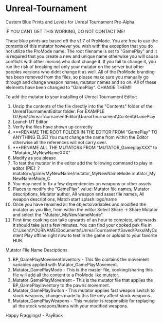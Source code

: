 # Unreal-Tournament
Custom Blue Prints and Levels for Unreal Tournament Pre-Alpha

IF YOU CANT GET THIS WORKING, DO NOT CONTACT ME!

These blue prints are based off the v1.7 of ProMode. You are free to use the contents of this mutator however you wish with the exception that you do not utilize the ProMode name. The root filename is set to "GamePlay"  and it is required that you create a new and unique name otherwise you will cause conflicts with other morons who dont change it. If you fail to change it, you run the risk of breaking not only your mutator on the server but other peoples versions who didnt change it as well. All of the ProMode branding has been removed from the files, so please make sure you manually go through and change weapon names, mutator names and so on.  All of these elements have been changed to "GamePlay". CHANGE THEM!!

To add the mutator to your installing of Unreal Tournament Editor:
1. Unzip the contents of the file directly into the "Contents" folder of the UnrealTournamentEditor folder. For EXAMPLE D:\Epic\UnrealTournamentEditor\UnrealTournament\Content\GamePlay
2. Launch UT Editor
3. Verify the files have shown up correctly
4. ***RENAME THE ROOT FOLDER IN THE EDITOR FROM "GamePlay" TO ANYTHING ELSE!
     You must change the name from within the Editor otherwise all the references will not carry over.
5.  ***RENAME ALL THE MUTATORS FROM "MUTATOR_GameplayXXX" to "Mutator_MyNewNameXXX"
6. Modify as you please
7. To test the mutator in the editor add the following command to play in editor (PIE):
?mutator=/game/MyNewName/mutator_MyNewNameMode.mutator_MyNewNameMode_C
8. You may need to fix a few dependencies on weapons or other assets
9. Places to modify the "GamePlay" value: Mutator file names, Mutator descriptions, Mutator author, All weapon and asset file names, All weapon descriptions, Match start splash logo/name
10. Once you have renamed all the objects/variables and modified the mutator as you like, from within the editor Select Share -> Share Mutator and select the "Mutator_MyNewNameMode".
11. First time cooking can take upwards of an hour to complete, afterwards it should take just a few minutes.  You can find your cooked pak file in C:\Users\YOURNAME\Documents\UnrealTournament\Saved\Paks\MyContent
Play offline right now to test in the game or upload to your favorite HUB.


Mutator File Name Desciptions
1. BP_GamePlayMovementInventory - This file contains the movement variables applied with Mutator_GamePlayMovement.
2. Mutator_GamePlayMode - This is the master file, cooking/sharing this file will add all the content to a ProMode like mutator.
3. Mutator_GamePlayMovement - This is the mutator file that applies the BP_GamePlayInventory to the pawns movement.
4. Mutator_GamePlaySwitch - This mutator applies fast weapon switch to stock weapons, changes made to this file only affect stock weapons.
5. Mutator_GamePlayWeapons - This mutator is responsible for replacing all the stock weapons/items with your modified weapons.

Happy Fraggings! - PayBack

